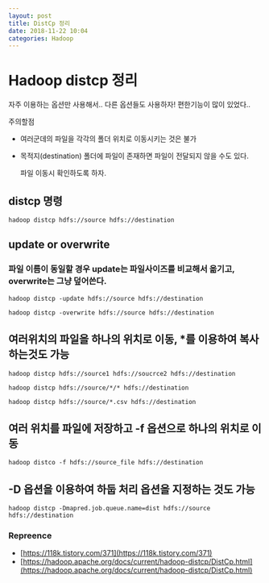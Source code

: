 ```yaml
---
layout: post
title: DistCp 정리
date: 2018-11-22 10:04
categories: Hadoop
---
```


# Hadoop distcp 정리

자주 이용하는 옵션만 사용해서.. 다른 옵션들도 사용하자! 편한기능이 많이 있었다..

주의할점

* 여러군데의 파일을 각각의 폴더 위치로 이동시키는 것은 불가

* 목적지(destination) 폴더에 파일이 존재하면 파일이 전달되지 않을 수도 있다. 

  파일 이동시 확인하도록 하자.



## distcp 명령

`hadoop distcp hdfs://source hdfs://destination`


## update or overwrite

### 파일 이름이 동일할 경우 update는 파일사이즈를 비교해서 옮기고, overwrite는 그냥 덮어쓴다. 

`hadoop distcp -update hdfs://source hdfs://destination`

`hadoop distcp -overwrite hdfs://source hdfs://destination`



## 여러위치의 파일을 하나의 위치로 이동, *를 이용하여 복사하는것도 가능 

`hadoop distcp hdfs://source1 hdfs://soucrce2 hdfs://destination`

`hadoop distcp hdfs://source/*/* hdfs://destination`

`hadoop distcp hdfs://source/*.csv hdfs://destination`



## 여러 위치를 파일에 저장하고 -f 옵션으로 하나의 위치로 이동

`hadoop distco -f hdfs://source_file hdfs://destination`



## -D 옵션을 이용하여 하둡 처리 옵션을 지정하는 것도 가능

`hadoop distcp -Dmapred.job.queue.name=dist hdfs://source hdfs://destination`



### Repreence

- [https://118k.tistory.com/371](https://118k.tistory.com/371)
- [https://hadoop.apache.org/docs/current/hadoop-distcp/DistCp.html](https://hadoop.apache.org/docs/current/hadoop-distcp/DistCp.html)